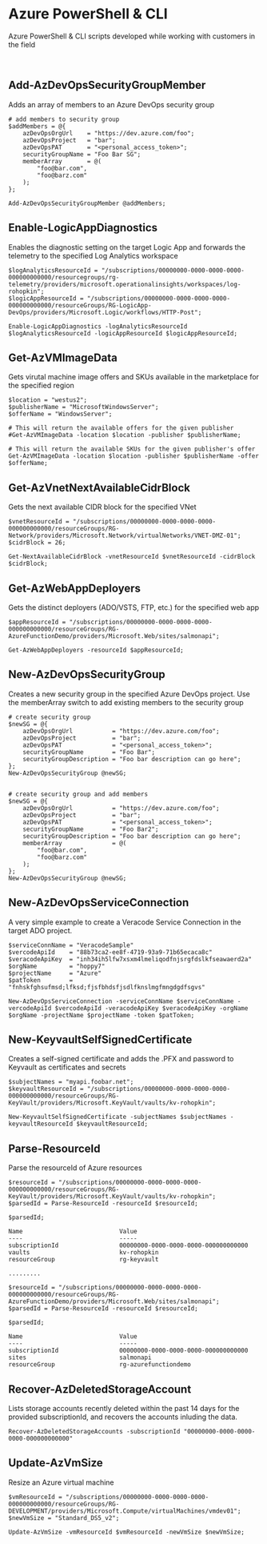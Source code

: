 # Azure PowerShell & CLI
Azure PowerShell & CLI scripts developed while working with customers in the field

<br>

## Add-AzDevOpsSecurityGroupMember
Adds an array of members to an Azure DevOps security group

    # add members to security group
    $addMembers = @{
        azDevOpsOrgUrl    = "https://dev.azure.com/foo";
        azDevOpsProject   = "bar";
        azDevOpsPAT       = "<personal_access_token>";
        securityGroupName = "Foo Bar SG";
        memberArray       = @(
            "foo@bar.com",
            "foo@barz.com"
        );
    };

    Add-AzDevOpsSecurityGroupMember @addMembers;

## Enable-LogicAppDiagnostics
Enables the diagnostic setting on the target Logic App and forwards the telemetry to the specified Log Analytics workspace

    $logAnalyticsResourceId = "/subscriptions/00000000-0000-0000-0000-000000000000/resourcegroups/rg-telemetry/providers/microsoft.operationalinsights/workspaces/log-rohopkin";
    $logicAppResourceId = "/subscriptions/00000000-0000-0000-0000-000000000000/resourceGroups/RG-LogicApp-DevOps/providers/Microsoft.Logic/workflows/HTTP-Post";
    
    Enable-LogicAppDiagnostics -logAnalyticsResourceId $logAnalyticsResourceId -logicAppResourceId $logicAppResourceId;

## Get-AzVMImageData
Gets virutal machine image offers and SKUs available in the marketplace for the specified region 

    $location = "westus2";
    $publisherName = "MicrosoftWindowsServer";
    $offerName = "WindowsServer";
    
    # This will return the available offers for the given publisher
    #Get-AzVMImageData -location $location -publisher $publisherName;
    
    # This will return the available SKUs for the given publisher's offer
    Get-AzVMImageData -location $location -publisher $publisherName -offer $offerName;

## Get-AzVnetNextAvailableCidrBlock
Gets the next available CIDR block for the specified VNet

    $vnetResourceId = "/subscriptions/00000000-0000-0000-0000-000000000000/resourceGroups/RG-Network/providers/Microsoft.Network/virtualNetworks/VNET-DMZ-01";
    $cidrBlock = 26;

    Get-NextAvailableCidrBlock -vnetResourceId $vnetResourceId -cidrBlock $cidrBlock;

## Get-AzWebAppDeployers
Gets the distinct deployers (ADO/VSTS, FTP, etc.) for the specified web app

    $appResourceId = "/subscriptions/00000000-0000-0000-0000-000000000000/resourceGroups/RG-AzureFunctionDemo/providers/Microsoft.Web/sites/salmonapi";

    Get-AzWebAppDeployers -resourceId $appResourceId;

## New-AzDevOpsSecurityGroup
Creates a new security group in the specified Azure DevOps project.  Use the memberArray switch to add existing members to the security group

    # create security group
    $newSG = @{
        azDevOpsOrgUrl           = "https://dev.azure.com/foo";
        azDevOpsProject          = "bar";
        azDevOpsPAT              = "<personal_access_token>";
        securityGroupName        = "Foo Bar";
        securityGroupDescription = "Foo bar description can go here";
    };
    New-AzDevOpsSecurityGroup @newSG;
    

    # create security group and add members
    $newSG = @{
        azDevOpsOrgUrl           = "https://dev.azure.com/foo";
        azDevOpsProject          = "bar";
        azDevOpsPAT              = "<personal_access_token>";
        securityGroupName        = "Foo Bar2";
        securityGroupDescription = "Foo bar description can go here";
        memberArray              = @(
            "foo@bar.com",
            "foo@barz.com"
        );
    };
    New-AzDevOpsSecurityGroup @newSG;

## New-AzDevOpsServiceConnection
A very simple example to create a Veracode Service Connection in the target ADO project.

    $serviceConnName = "VeracodeSample"
    $vercodeApiId    = "88b73ca2-ee8f-4719-93a9-71b65ecaca8c"
    $veracodeApiKey  = "inh34ih5lfw7xsxm4lmeliqodfnjsrgfdslkfseawaerd2a"
    $orgName         = "hoppy7"
    $projectName     = "Azure"
    $patToken        = "fnhskfghsufmsd;lfksd;fjsfbhdsfjsdlfknslmgfmngdgdfsgvs"
    
    New-AzDevOpsServiceConnection -serviceConnName $serviceConnName -vercodeApiId $vercodeApiId -veracodeApiKey $veracodeApiKey -orgName $orgName -projectName $projectName -token $patToken;

## New-KeyvaultSelfSignedCertificate
Creates a self-signed certificate and adds the .PFX and password to Keyvault as certificates and secrets 

    $subjectNames = "myapi.foobar.net";
    $keyvaultResourceId = "/subscriptions/00000000-0000-0000-0000-000000000000/resourceGroups/RG-KeyVault/providers/Microsoft.KeyVault/vaults/kv-rohopkin";

    New-KeyvaultSelfSignedCertificate -subjectNames $subjectNames -keyvaultResourceId $keyvaultResourceId;

## Parse-ResourceId
Parse the resourceId of Azure resources

    $resourceId = "/subscriptions/00000000-0000-0000-0000-000000000000/resourceGroups/RG-KeyVault/providers/Microsoft.KeyVault/vaults/kv-rohopkin";
    $parsedId = Parse-ResourceId -resourceId $resourceId;

    $parsedId;

    Name                           Value
    ----                           -----
    subscriptionId                 00000000-0000-0000-0000-000000000000
    vaults                         kv-rohopkin
    resourceGroup                  rg-keyvault

    .........

    $resourceId = "/subscriptions/00000000-0000-0000-0000-000000000000/resourceGroups/RG-AzureFunctionDemo/providers/Microsoft.Web/sites/salmonapi";
    $parsedId = Parse-ResourceId -resourceId $resourceId;

    $parsedId;

    Name                           Value
    ----                           -----
    subscriptionId                 00000000-0000-0000-0000-000000000000
    sites                          salmonapi
    resourceGroup                  rg-azurefunctiondemo

## Recover-AzDeletedStorageAccount
Lists storage accounts recently deleted within the past 14 days for the provided subscriptionId, and recovers the accounts inluding the data.

    Recover-AzDeletedStorageAccounts -subscriptionId "00000000-0000-0000-0000-000000000000"

## Update-AzVmSize 
Resize an Azure virtual machine

    $vmResourceId = "/subscriptions/00000000-0000-0000-0000-000000000000/resourceGroups/RG-DEVELOPMENT/providers/Microsoft.Compute/virtualMachines/vmdev01";
    $newVmSize = "Standard_DS5_v2";

    Update-AzVmSize -vmResourceId $vmResourceId -newVmSize $newVmSize;
